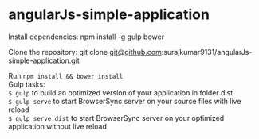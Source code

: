 # angularJs-simple-application
Install dependencies: npm install -g  gulp bower

Clone the repository: 
git clone git@github.com:surajkumar9131/angularJs-simple-application.git

Run `npm install && bower install` <br />
Gulp tasks: <br />
 `$ gulp` to build an optimized version of your application in folder dist <br />
 `$ gulp serve` to start BrowserSync server on your source files with live reload <br />
 `$ gulp serve:dist` to start BrowserSync server on your optimized application without live reload

